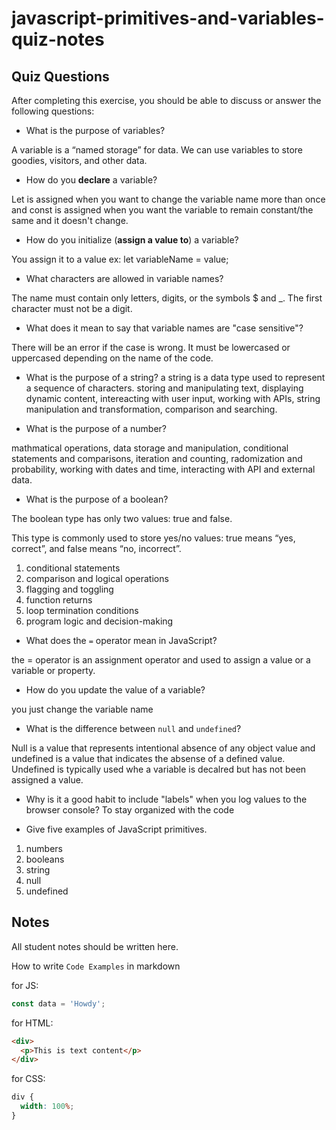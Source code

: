 # javascript-primitives-and-variables-quiz-notes

## Quiz Questions

After completing this exercise, you should be able to discuss or answer the following questions:

- What is the purpose of variables?

A variable is a “named storage” for data. We can use variables to store goodies, visitors, and other data.

- How do you **declare** a variable?

Let is assigned when you want to change the variable name more than once and const is assigned when you want the variable to remain constant/the same and it doesn't change.

- How do you initialize (**assign a value to**) a variable?

You assign it to a value
ex: let variableName = value;

- What characters are allowed in variable names?

The name must contain only letters, digits, or the symbols $ and \_.
The first character must not be a digit.

- What does it mean to say that variable names are "case sensitive"?

There will be an error if the case is wrong. It must be lowercased or uppercased depending on the name of the code.

- What is the purpose of a string?
  a string is a data type used to represent a sequence of characters.
  storing and manipulating text, displaying dynamic content, intereacting with user input, working with APIs, string manipulation and transformation, comparison and searching.

- What is the purpose of a number?

mathmatical operations, data storage and manipulation, conditional statements and comparisons, iteration and counting, radomization and probability, working with dates and time, interacting with API and external data.

- What is the purpose of a boolean?

The boolean type has only two values: true and false.

This type is commonly used to store yes/no values: true means “yes, correct”, and false means “no, incorrect”.

1. conditional statements
2. comparison and logical operations
3. flagging and toggling
4. function returns
5. loop termination conditions
6. program logic and decision-making

- What does the `=` operator mean in JavaScript?

the = operator is an assignment operator and used to assign a value or a variable or property.

- How do you update the value of a variable?

you just change the variable name

- What is the difference between `null` and `undefined`?

Null is a value that represents intentional absence of any object value and undefined is a value that indicates the absense of a defined value. Undefined is typically used whe a variable is decalred but has not been assigned a value.

- Why is it a good habit to include "labels" when you log values to the browser console?
  To stay organized with the code

- Give five examples of JavaScript primitives.

1. numbers
2. booleans
3. string
4. null
5. undefined

## Notes

All student notes should be written here.

How to write `Code Examples` in markdown

for JS:

```javascript
const data = 'Howdy';
```

for HTML:

```html
<div>
  <p>This is text content</p>
</div>
```

for CSS:

```css
div {
  width: 100%;
}
```
